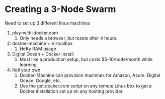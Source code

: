 # Creating a 3-Node Swarm

Need to set up 3 different linux machines

1. play-with-docker.com
    1. Only needs a browser, but resets after 4 hours.
2. docker-machine + Virtualbox
    1. Hefty RAM usage
3. Digital Ocean + Docker install
    1. Most like a production setup, but costs $5-10/node/month while learning
4. Roll your own
    1. Docker-Machine can provision machines for Amazon, Azure, Digital Ocean, Google, etc.
    2. Use the get.docker.com script on any remote Linux box to get a Docker
       installation set up on any hosting provider.



